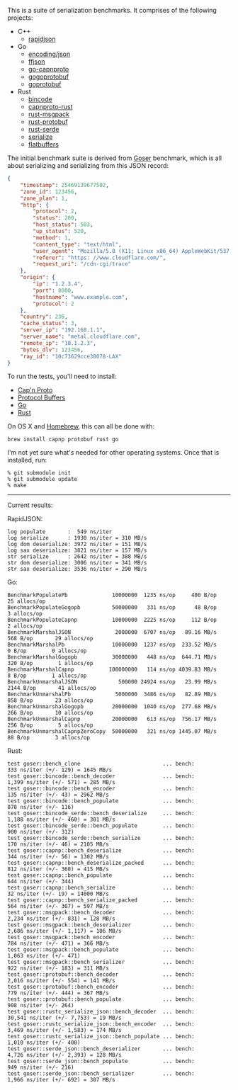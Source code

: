 This is a suite of serialization benchmarks. It comprises of the following projects:

* C++
  * [rapidjson](https://github.com/erickt/rapidjson)
* Go
  * [encoding/json](http://golang.org/pkg/encoding/json)
  * [ffjson](https://github.com/pquerna/ffjson)
  * [go-capnproto](https://github.com/glycerine/go-capnproto)
  * [gogoprotobuf](http://code.google.com/p/gogoprotobuf/)
  * [goprotobuf](http://code.google.com/p/goprotobuf/)
* Rust
  * [bincode](https://github.com/TyOverby/bincode)
  * [capnproto-rust](https://github.com/dwrensha/capnproto-rust)
  * [rust-msgpack](https://github.com/mneumann/rust-msgpack)
  * [rust-protobuf](https://github.com/stepancheg/rust-protobuf)
  * [rust-serde](https://github.com/erickt/rust-serde)
  * [serialize](http://doc.rust-lang.org/serialize/)
  * [flatbuffers](https://github.com/google/flatbuffers)

The initial benchmark suite is derived from
[Goser](https://github.com/cloudflare/goser) benchmark, which is all about
serializing and serializing from this JSON record:

```json
{
    "timestamp": 25469139677502,
    "zone_id": 123456,
    "zone_plan": 1,
    "http": {
        "protocol": 2,
        "status": 200,
        "host_status": 503,
        "up_status": 520,
        "method": 1,
        "content_type": "text/html",
        "user_agent": "Mozilla/5.0 (X11; Linux x86_64) AppleWebKit/537.36 (KHTML,like Gecko) Chrome/33.0.1750.146 Safari/537.36",
        "referer": "https: //www.cloudflare.com/",
        "request_uri": "/cdn-cgi/trace"
    },
    "origin": {
        "ip": "1.2.3.4",
        "port": 8000,
        "hostname": "www.example.com",
        "protocol": 2
    },
    "country": 238,
    "cache_status": 3,
    "server_ip": "192.168.1.1",
    "server_name": "metal.cloudflare.com",
    "remote_ip": "10.1.2.3",
    "bytes_dlv": 123456,
    "ray_id": "10c73629cce30078-LAX"
}
```

To run the tests, you'll need to install:

* [Cap'n Proto](https://capnproto.org/)
* [Protocol Buffers](https://developers.google.com/protocol-buffers/?hl=en)
* [Go](https://golang.org/)
* [Rust](https://rust-lang.org/)

On OS X and [Homebrew](http://brew.sh/), this can all be done with:

```
brew install capnp protobuf rust go
```

I'm not yet sure what's needed for other operating systems. Once that is
installed, run:

```
% git submodule init
% git submodule update
% make
```

---

Current results:

RapidJSON:

```
log populate       :  549 ns/iter
log serialize      : 1930 ns/iter = 310 MB/s
log dom deserialize: 3972 ns/iter = 151 MB/s
log sax deserialize: 3821 ns/iter = 157 MB/s
str serialize      : 2642 ns/iter = 388 MB/s
str dom deserialize: 3006 ns/iter = 341 MB/s
str sax deserialize: 3536 ns/iter = 290 MB/s
```

Go:

```
BenchmarkPopulatePb              10000000  1235 ns/op     400 B/op   25 allocs/op
BenchmarkPopulateGogopb          50000000   331 ns/op      48 B/op    3 allocs/op
BenchmarkPopulateCapnp           10000000  2225 ns/op     112 B/op    2 allocs/op
BenchmarkMarshalJSON              2000000  6707 ns/op   89.16 MB/s  568 B/op       29 allocs/op
BenchmarkMarshalPb               10000000  1237 ns/op  233.52 MB/s    0 B/op        0 allocs/op
BenchmarkMarshalGogopb           30000000   448 ns/op  644.71 MB/s  320 B/op        1 allocs/op
BenchmarkMarshalCapnp           100000000   114 ns/op 4039.83 MB/s    8 B/op        1 allocs/op
BenchmarkUnmarshalJSON             500000 24924 ns/op   23.99 MB/s 2144 B/op       41 allocs/op
BenchmarkUnmarshalPb              5000000  3486 ns/op   82.89 MB/s  858 B/op       23 allocs/op
BenchmarkUnmarshalGogopb         20000000  1040 ns/op  277.68 MB/s  266 B/op       10 allocs/op
BenchmarkUnmarshalCapnp          20000000   613 ns/op  756.17 MB/s  256 B/op        5 allocs/op
BenchmarkUnmarshalCapnpZeroCopy  50000000   321 ns/op 1445.07 MB/s   88 B/op        3 allocs/op
```

Rust:

```
test goser::bench_clone                          ... bench:         333 ns/iter (+/- 129) = 1645 MB/s
test goser::bincode::bench_decoder               ... bench:       1,399 ns/iter (+/- 571) = 285 MB/s
test goser::bincode::bench_encoder               ... bench:         135 ns/iter (+/- 43) = 2962 MB/s
test goser::bincode::bench_populate              ... bench:         878 ns/iter (+/- 116)
test goser::bincode_serde::bench_deserialize     ... bench:       1,188 ns/iter (+/- 460) = 301 MB/s
test goser::bincode_serde::bench_populate        ... bench:         900 ns/iter (+/- 312)
test goser::bincode_serde::bench_serialize       ... bench:         170 ns/iter (+/- 46) = 2105 MB/s
test goser::capnp::bench_deserialize             ... bench:         344 ns/iter (+/- 56) = 1302 MB/s
test goser::capnp::bench_deserialize_packed      ... bench:         812 ns/iter (+/- 360) = 415 MB/s
test goser::capnp::bench_populate                ... bench:         644 ns/iter (+/- 344)
test goser::capnp::bench_serialize               ... bench:          32 ns/iter (+/- 19) = 14000 MB/s
test goser::capnp::bench_serialize_packed        ... bench:         564 ns/iter (+/- 307) = 597 MB/s
test goser::msgpack::bench_decoder               ... bench:       2,234 ns/iter (+/- 831) = 128 MB/s
test goser::msgpack::bench_deserializer          ... bench:       2,686 ns/iter (+/- 1,117) = 106 MB/s
test goser::msgpack::bench_encoder               ... bench:         784 ns/iter (+/- 471) = 366 MB/s
test goser::msgpack::bench_populate              ... bench:       1,063 ns/iter (+/- 471)
test goser::msgpack::bench_serializer            ... bench:         922 ns/iter (+/- 183) = 311 MB/s
test goser::protobuf::bench_decoder              ... bench:       2,016 ns/iter (+/- 554) = 141 MB/s
test goser::protobuf::bench_encoder              ... bench:         779 ns/iter (+/- 444) = 367 MB/s
test goser::protobuf::bench_populate             ... bench:         908 ns/iter (+/- 264)
test goser::rustc_serialize_json::bench_decoder  ... bench:      30,541 ns/iter (+/- 7,753) = 19 MB/s
test goser::rustc_serialize_json::bench_encoder  ... bench:       3,469 ns/iter (+/- 1,583) = 174 MB/s
test goser::rustc_serialize_json::bench_populate ... bench:       1,010 ns/iter (+/- 400)
test goser::serde_json::bench_deserializer       ... bench:       4,726 ns/iter (+/- 2,393) = 128 MB/s
test goser::serde_json::bench_populate           ... bench:         949 ns/iter (+/- 216)
test goser::serde_json::bench_serializer         ... bench:       1,966 ns/iter (+/- 692) = 307 MB/s
```
